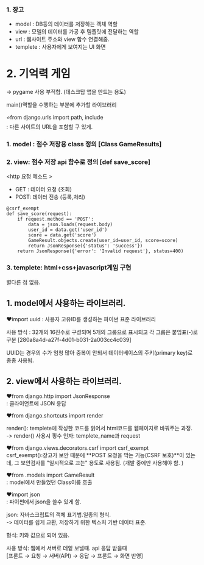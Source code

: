 
### 1. 장고 
- model : DB등의 데이터를 저장하는 객체 역할
- view : 모델의 데이터를 가공 후 템플릿에 전달하는 역할
- url : 웹사이트 주소와 view 함수 연결해줌.
- templete : 사용자에게 보여지는 UI 화면

# 2. 기억력 게임
→  pygame 사용 부적합. (데스크탑 앱을 만드는 용도)


main()역할을 수행하는 부분에 추가할 라이브러리 

⭐from django.urls import path, include  
 : 다른 사이트의 URL을 포함할 구 있게. 



### 1. model : 점수 저장용 class 정의 [Class GameResults]
   
### 2. view: 점수 저장 api  함수로 정의 [def save_score]

<http 요청 메소드 >
- GET : 데이터 요청 (조회)
- POST: 데이터 전송 (등록,처리)

```예시 코드
@csrf_exempt
def save_score(request):
    if request.method == 'POST':
        data = json.loads(request.body)
        user_id = data.get('user_id') 
        score = data.get('score')
        GameResult.objects.create(user_id=user_id, score=score)
        return JsonResponse({'status': 'success'})
    return JsonResponse({'error': 'Invalid request'}, status=400)

```

### 3. templete: html+css+javascript게임 구현 
별다른 점 없음.

## 1. model에서 사용하는 라이브러리.


❤️import uuid
: 사용자 고유ID를 생성하는 파이썬 표준 라이브러리 

 사용 방식 : 32개의 16진수로 구성되며 5개의 그룹으로 표시되고 각 그룹은 붙임표(-)로 구분
 [280a8a4d-a27f-4d01-b031-2a003cc4c039]
 
 UUID는 경우의 수가 엄청 많아 중복이 안되서  데이터베이스의  주키(primary key)로 종종 사용됨.



## 2. view에서 사용하는 라이브러리. 


❤️from django.http import JsonResponse          
: 클라이언트에 JSON 응답



❤️from django.shortcuts import render          

render(): templete에 작성한 코드를 읽어서 html코드를 웹페이지로 바꿔주는 과정.  
-> render() 사용시 핑수 인자:  templete_name과 request  



❤️from django.views.decorators.csrf import csrf_exempt   
csrf_exempt():장고가 보안 때문에 **POST 요청을 막는 기능(CSRF 보호)**이 있는데,
 그 보안검사를 "일시적으로 끄는" 용도로 사용됨. (개발 중에만 사용해야 함. )  



❤️from .models import GameResult                
: model에서 만들었던 Class이름  호출



❤️import json                                 
: 파이썬에서 json을 쓸수 있게 함. 

json: 자바스크립트의 객체 표기법.일종의 형식.   
-> 데이터를 쉽게 교환, 저장하기 위한 텍스처 기반 데이터 표준.   

형식: 키와 값으로 되어 있음.   

사용 방식: 웹에서 서버로 데잍 보낼때. api 응답 받을때  
[프론트 → 요청 → 서버(API) → 응답 → 프론트 → 화면 반영]


